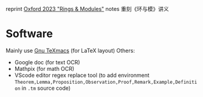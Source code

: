 reprint [Oxford 2023 "Rings &amp; Modules"](https://courses.maths.ox.ac.uk/pluginfile.php/37186/mod_resource/content/2/ringspartI.pdf) notes 重刻《环与模》讲义

# Software
Mainly use [Gnu TeXmacs](texmacs.org/) (for LaTeX layout)
Others:
* Google doc (for text OCR)
* Mathpix (for math OCR)
* VScode editor regex replace tool (to add environment `Theorem,Lemma,Proposition,Observation,Proof,Remark,Example,Definition` in `.tm` source code)
